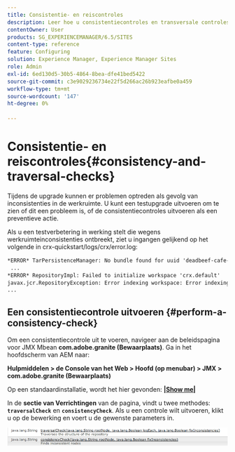 ```yaml
---
title: Consistentie- en reiscontroles
description: Leer hoe u consistentiecontroles en transversale controles uitvoert.
contentOwner: User
products: SG_EXPERIENCEMANAGER/6.5/SITES
content-type: reference
feature: Configuring
solution: Experience Manager, Experience Manager Sites
role: Admin
exl-id: 6ed130d5-30b5-4864-8bea-dfe41bed5422
source-git-commit: c3e9029236734e22f5d266ac26b923eafbe0a459
workflow-type: tm+mt
source-wordcount: '147'
ht-degree: 0%

---
```


# Consistentie- en reiscontroles{#consistency-and-traversal-checks}

Tijdens de upgrade kunnen er problemen optreden als gevolg van inconsistenties in de werkruimte. U kunt een testupgrade uitvoeren om te zien of dit een probleem is, of de consistentiecontroles uitvoeren als een preventieve actie.

Als u een testverbetering in werking stelt die wegens werkruimteinconsistenties ontbreekt, ziet u ingangen gelijkend op het volgende in crx-quickstart/logs/crx/error.log:

```xml
*ERROR* TarPersistenceManager: No bundle found for uuid 'deadbeef-cafe-babe-cafe-babecafebabe'
 ...
*ERROR* RepositoryImpl: Failed to initialize workspace 'crx.default'
javax.jcr.RepositoryException: Error indexing workspace: Error indexing workspace: Error indexing workspace
...
```

## Een consistentiecontrole uitvoeren {#perform-a-consistency-check}

Om een consistentiecontrole uit te voeren, navigeer aan de beleidspagina voor JMX Mbean **com.adobe.granite (Bewaarplaats)**. Ga in het hoofdscherm van AEM naar:

**Hulpmiddelen > de Console van het Web > Hoofd (op menubar) > JMX > com.adobe.granite (Bewaarplaats)**

Op een standaardinstallatie, wordt het hier gevonden: **[|Show me|](http://localhost:4502/system/console/jmx/com.adobe.granite%3Atype%3DRepository)**

In de **sectie van Verrichtingen** van de pagina, vindt u twee methodes: **`traversalCheck`** en **`consistencyCheck`**. Als u een controle wilt uitvoeren, klikt u op de bewerking en voert u de gewenste parameters in.

![ chlimage_1-117 ](assets/chlimage_1-117.png)
